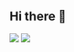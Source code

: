 ## Hi there 👋

<!--
**kursisiddiqsiddiq-ui/kursisiddiqsiddiq-ui** is a ✨ _special_ ✨ repository because its `README.md` (this file) appears on your GitHub profile.

Here are some ideas to get you started:

- 🔭 I’m currently working on ...
- 🌱 I’m currently learning ...
- 👯 I’m looking to collaborate on ...
- 🤔 I’m looking for help with ...
- 💬 Ask me about ...
- 📫 How to reach me: ...
- 😄 Pronouns: ...
- ⚡ Fun fact: ...
-->
![](https://media.giphy.com/media/v1.Y2lkPWVjZjA1ZTQ3Y3lidjcxZDhiNDdtZmJ5M2w2YzJtN2d6ODJ1ODJrZ3hiZWpmbnpjNiZlcD12MV9naWZzX3JlbGF0ZWQmY3Q9Zw/WkeXjFoubG449UdbGh/giphy.gif)
![](https://media.giphy.com/media/v1.Y2lkPWVjZjA1ZTQ3MnppY2UxbGFyYzN2ZDVnZ3B4eHhncDkzNWJ0a2FuaXZoaHBlMWEycyZlcD12MV9naWZzX3JlbGF0ZWQmY3Q9Zw/jh7F7XwHTywg85ekdl/giphy.gif)
